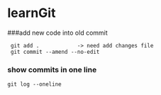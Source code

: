 # learnGit

###add new code into old commit 
```
 git add .            -> need add changes file
 git commit --amend --no-edit
```
### show commits in one line 
```
git log --oneline
```
